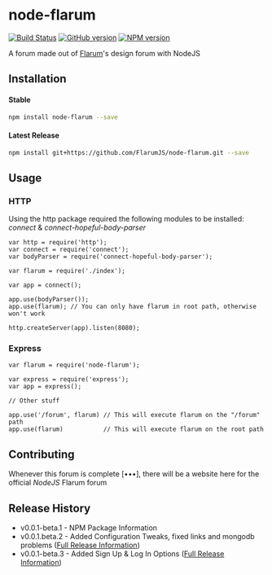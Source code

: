 # node-flarum


[![Build Status](https://travis-ci.org/FlarumJS/node-flarum.svg?branch=master)](https://travis-ci.org/FlarumJS/node-flarum) [![GitHub version](https://badge.fury.io/gh/FlarumJS%2Fnode-flarum.svg)](https://badge.fury.io/gh/FlarumJS%2Fnode-flarum) [![NPM version](https://badge.fury.io/js/node-flarum.svg)](https://badge.fury.io/js/node-flarum)

A forum made out of [Flarum](http://flarum.org)'s design forum with NodeJS

## Installation


#### Stable
```sh
npm install node-flarum --save
```

#### Latest Release
```sh
npm install git+https://github.com/FlarumJS/node-flarum.git --save
```

## Usage

### HTTP

Using the http package required the following modules to be installed: *connect* & *connect-hopeful-body-parser*

```node
var http = require('http');
var connect = require('connect');
var bodyParser = require('connect-hopeful-body-parser');

var flarum = require('./index');

var app = connect();

app.use(bodyParser());
app.use(flarum); // You can only have flarum in root path, otherwise won't work

http.createServer(app).listen(8080);
```

### Express

```node
var flarum = require('node-flarum');

var express = require('express');
var app = express();

// Other stuff

app.use('/forum', flarum) // This will execute flarum on the "/forum" path
app.use(flarum)           // This will execute flarum on the root path
```



## Contributing

Whenever this forum is complete [•••], there will be a website here for the official *NodeJS* Flarum forum


## Release History

* v0.0.1-beta.1 - NPM Package Information
* v0.0.1.beta.2 - Added Configuration Tweaks, fixed links and mongodb problems ([Full Release Information](https://github.com/FlarumJS/node-flarum/releases/tag/v0.0.1-beta.2))
* v0.0.1-beta.3 - Added Sign Up & Log In Options ([Full Release Information](https://github.com/FlarumJS/node-flarum/releases/tag/v0.0.1-beta.3))
